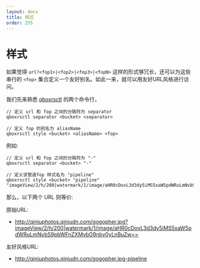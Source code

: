 ```yaml
---
layout: docs
title: 样式
order: 255
---
```

<a id="style"></a>
# 样式

如果觉得 `url?<fop1>|<fop2>|<fop3>|<fopN>` 这样的形式够冗长，还可以为这些串行的 `<fop>` 集合定义一个友好别名。如此一来，就可以用友好URL风格进行访问。

我们先来熟悉 [qboxrsctl](../../../tools/qboxrsctl.html) 的两个命令行，

    // 定义 url 和 fop 之间的分隔符为 separator 
    qboxrsctl separator <bucket> <separator>

    // 定义 fop 的别名为 aliasName
    qboxrsctl style <bucket> <aliasName> <fop>

例如:
    
    // 定义 url 和 fop 之间的分隔符为 "-"
    qboxrsctl separator <bucket> "-"
    
    // 定义该管道fop 样式名为 "pipeline" 
    qboxrsctl style <bucket> "pipeline" "imageView/2/h/200|watermark/1/image/aHR0cDovL3d3dy5iMS5xaW5pdWRuLmNvbS9pbWFnZXMvbG9nby0yLnBuZw=="

那么，以下两个 URL 则等价:

原始URL:

- <http://qiniuphotos.qiniudn.com/gogopher.jpg?imageView/2/h/200|watermark/1/image/aHR0cDovL3d3dy5iMS5xaW5pdWRuLmNvbS9pbWFnZXMvbG9nby0yLnBuZw==>

友好风格URL:

- <http://qiniuphotos.qiniudn.com/gogopher.jpg-pipeline>

